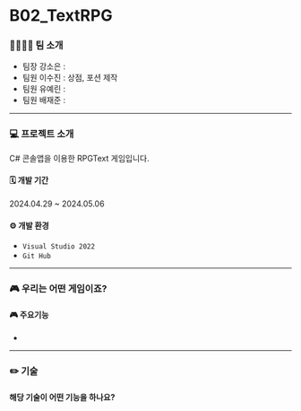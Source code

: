 # B02_TextRPG

### 👩‍👩‍👧‍👧 팀 소개
- 팀장 강소은 :
- 팀원 이수진 : 상점, 포션 제작
- 팀원 유예린 :
- 팀원 배재준 :

---

### 💻 프로젝트 소개
C# 콘솔앱을 이용한 RPGText 게임입니다.
<br>

#### 🗓️ 개발 기간
2024.04.29 ~ 2024.05.06 

#### ⚙️ 개발 환경
- `Visual Studio 2022`
- `Git Hub`

---

### 🎮 우리는 어떤 게임이죠?



#### 🎮 주요기능 
- 

---

### ✏️ 기술

#### 해당 기술이 어떤 기능을 하나요?
